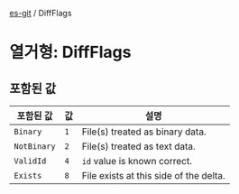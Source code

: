 [es-git](../globals.md) / DiffFlags

# 열거형: DiffFlags

## 포함된 값

| 포함된 값 | 값 | 설명 |
| ------ | ------ | ------ |
| <a id="binary"></a> `Binary` | `1` | File(s) treated as binary data. |
| <a id="notbinary"></a> `NotBinary` | `2` | File(s) treated as text data. |
| <a id="validid"></a> `ValidId` | `4` | `id` value is known correct. |
| <a id="exists"></a> `Exists` | `8` | File exists at this side of the delta. |
